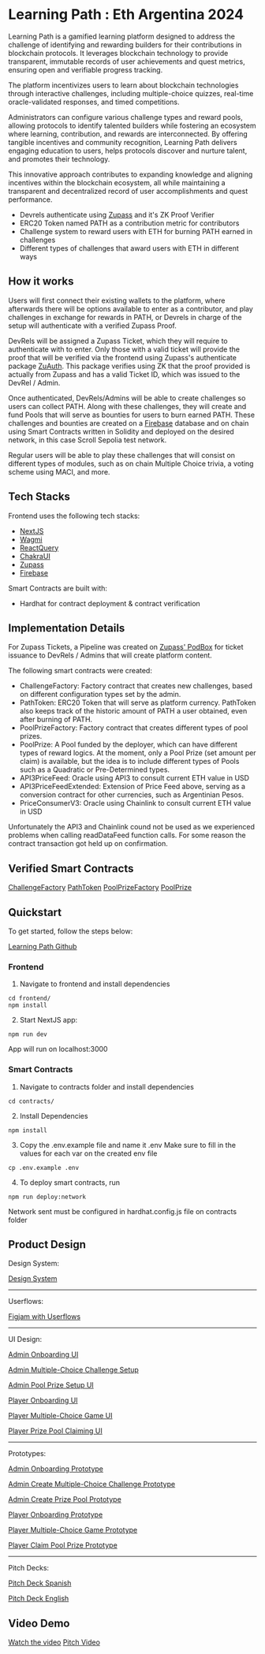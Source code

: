# Learning Path : Eth Argentina 2024

Learning Path is a gamified learning platform designed to address the challenge of identifying and rewarding builders for their contributions in blockchain protocols. It leverages blockchain technology to provide transparent, immutable records of user achievements and quest metrics, ensuring open and verifiable progress tracking. 

The platform incentivizes users to learn about blockchain technologies through interactive challenges, including multiple-choice quizzes, real-time oracle-validated responses, and timed competitions.

Administrators can configure various challenge types and reward pools, allowing protocols to identify talented builders while fostering an ecosystem where learning, contribution, and rewards are interconnected. By offering tangible incentives and community recognition, Learning Path delivers engaging education to users, helps protocols discover and nurture talent, and promotes their technology. 

This innovative approach contributes to expanding knowledge and aligning incentives within the blockchain ecosystem, all while maintaining a transparent and decentralized record of user accomplishments and quest performance.

- Devrels authenticate using [Zupass](https://github.com/proofcarryingdata/zupass) and it's ZK Proof Verifier
- ERC20 Token named PATH as a contribution metric for contributors
- Challenge system to reward users with ETH for burning PATH earned in challenges
- Different types of challenges that award users with ETH in different ways

## How it works
Users will first connect their existing wallets to the platform, where afterwards there will be options available to enter as a contributor, and play challenges in exchange for rewards in PATH, or Devrels in charge of the setup will authenticate with a verified Zupass Proof.

DevRels will be assigned a Zupass Ticket, which they will require to authenticate with to enter.  Only those with a valid ticket will provide the proof that will be verified via the frontend using Zupass's authenticate package [ZuAuth](https://www.npmjs.com/package/@pcd/zuauth).  This package verifies using ZK that the proof provided is actually from Zupass and has a valid Ticket ID, which was issued to the DevRel / Admin.

Once authenticated, DevRels/Admins will be able to create challenges so users can collect PATH.  Along with these challenges, they will create and fund Pools that will serve as bounties for users to burn earned PATH.  These challenges and bounties are created on a [Firebase](https://firebase.google.com/?gad_source=1&gclid=Cj0KCQjwzby1BhCQARIsAJ_0t5O__fYNyCoSykZQTNw-Df3atjA8nZaehHc_DvAH7GbSS-lquPHAy5caAva9EALw_wcB&gclsrc=aw.ds) database and on chain using Smart Contracts written in Solidity and deployed on the desired network, in this case Scroll Sepolia test network.

Regular users will be able to play these challenges that will consist on different types of modules, such as on chain Multiple Choice trivia, a voting scheme using MACI, and more.

## Tech Stacks
Frontend uses the following tech stacks:
- [NextJS](https://nextjs.org/)
- [Wagmi](https://wagmi.sh/)
- [ReactQuery](https://github.com/TanStack/query#readme)
- [ChakraUI](https://v2.chakra-ui.com/)
- [Zupass](https://github.com/proofcarryingdata/zupass)
- [Firebase](https://firebase.google.com/?gad_source=1&gclid=Cj0KCQjwzby1BhCQARIsAJ_0t5O__fYNyCoSykZQTNw-Df3atjA8nZaehHc_DvAH7GbSS-lquPHAy5caAva9EALw_wcB&gclsrc=aw.ds)

Smart Contracts are built with:
- Hardhat for contract deployment & contract verification
  

## Implementation Details

For Zupass Tickets, a Pipeline was created on [Zupass' PodBox](https://podbox.dev/#/pipelines/) for ticket issuance to DevRels / Admins that will create platform content.

The following smart contracts were created:
- ChallengeFactory: Factory contract that creates new challenges, based on different configuration types set by the admin.
- PathToken: ERC20 Token that will serve as platform currency.  PathToken also keeps track of the historic amount of PATH a user obtained, even after burning of PATH.
- PoolPrizeFactory: Factory contract that creates different types of pool prizes.
- PoolPrize: A Pool funded by the deployer, which can have different types of reward logics.  At the moment, only a Pool Prize (set amount per claim) is available, but the idea is to include different types of Pools such as a Quadratic or Pre-Determined types.
- API3PriceFeed: Oracle using API3 to consult current ETH value in USD
- API3PriceFeedExtended: Extension of Price Feed above, serving as a conversion contract for other currencies, such as Argentinian Pesos.
- PriceConsumerV3: Oracle using Chainlink to consult current ETH value in USD

Unfortunately the API3 and Chainlink cound not be used as we experienced problems when calling readDataFeed function calls.  For some reason the contract transaction got held up on confirmation.

## Verified Smart Contracts
[ChallengeFactory](https://sepolia.scrollscan.com/address/0x06Ec7986362De53Ab9DF64de9b20db22561634AE#code)
[PathToken](https://sepolia.scrollscan.com/address/0x5ff5A1286BE4040419285C15DDC2f2DB8313bF8F#code)
[PoolPrizeFactory](https://sepolia.scrollscan.com/address/0xe8B1361802F8caD3620F2f552b311Cb8f7529CfA#code)
[PoolPrize]()

## Quickstart

To get started, follow the steps below:

[Learning Path Github](https://github.com/BenBarahona/learningpath-hackathon-etharg/)

### Frontend
1. Navigate to frontend and install dependencies

```
cd frontend/
npm install
```

2. Start NextJS app:

```
npm run dev
```

App will run on localhost:3000

### Smart Contracts
1. Navigate to contracts folder and install dependencies

```
cd contracts/
```

2. Install Dependencies

```
npm install
```

3. Copy the .env.example file and name it .env   Make sure to fill in the values for each var on the created env file

```
cp .env.example .env
```

4. To deploy smart contracts, run

```
npm run deploy:network
```

Network sent must be configured in hardhat.config.js file on contracts folder


## Product Design

Design System:

[Design System](https://www.figma.com/design/4Rg80bsDQazHn8cIOsDTZI/Learning-Path---ETH-Argentina-Hackathon?node-id=0-1)

---

Userflows:

[Figjam with Userflows](https://www.figma.com/board/dPwrivH2zdyAk70P2LwChe/Learning-Path---ETH-Argentina-Hackathon?node-id=0-1&t=jIJk3FrLNIz128sr-1)

---

UI Design:

[Admin Onboarding UI](https://www.figma.com/design/4Rg80bsDQazHn8cIOsDTZI/Learning-Path---ETH-Argentina-Hackathon?node-id=139-13339&t=sTGRPpwn1WesAV2o-11)

[Admin Multiple-Choice Challenge Setup](https://www.figma.com/design/4Rg80bsDQazHn8cIOsDTZI/Learning-Path---ETH-Argentina-Hackathon?node-id=56-8882&t=sTGRPpwn1WesAV2o-11)

[Admin Pool Prize Setup UI](https://www.figma.com/design/4Rg80bsDQazHn8cIOsDTZI/Learning-Path---ETH-Argentina-Hackathon?node-id=77-1734&t=sTGRPpwn1WesAV2o-11)

[Player Onboarding UI](https://www.figma.com/design/4Rg80bsDQazHn8cIOsDTZI/Learning-Path---ETH-Argentina-Hackathon?node-id=77-1760&t=sTGRPpwn1WesAV2o-11)

[Player Multiple-Choice Game UI](https://www.figma.com/design/4Rg80bsDQazHn8cIOsDTZI/Learning-Path---ETH-Argentina-Hackathon?node-id=86-9032&t=sTGRPpwn1WesAV2o-11)

[Player Prize Pool Claiming UI](https://www.figma.com/design/4Rg80bsDQazHn8cIOsDTZI/Learning-Path---ETH-Argentina-Hackathon?node-id=86-9928&t=sTGRPpwn1WesAV2o-11)

---

Prototypes:

[Admin Onboarding Prototype](https://www.figma.com/proto/4Rg80bsDQazHn8cIOsDTZI/Learning-Path---ETH-Argentina-Hackathon?page-id=135%3A10052&node-id=135-10185&viewport=591%2C104%2C0.07&t=G7tq3RTPdCKVvHbk-9&scaling=scale-down&content-scaling=fixed&starting-point-node-id=135%3A10185&show-proto-sidebar=1)

[Admin Create Multiple-Choice Challenge Prototype](https://www.figma.com/proto/4Rg80bsDQazHn8cIOsDTZI/Learning-Path---ETH-Argentina-Hackathon?page-id=135%3A10052&node-id=135-10211&viewport=591%2C104%2C0.07&t=G7tq3RTPdCKVvHbk-9&scaling=scale-down&content-scaling=fixed&starting-point-node-id=135%3A10211&show-proto-sidebar=1)

[Admin Create Prize Pool Prototype](https://www.figma.com/proto/4Rg80bsDQazHn8cIOsDTZI/Learning-Path---ETH-Argentina-Hackathon?page-id=135%3A10052&node-id=135-11635&viewport=591%2C104%2C0.07&t=G7tq3RTPdCKVvHbk-9&scaling=scale-down&content-scaling=fixed&starting-point-node-id=135%3A11635&show-proto-sidebar=1)

[Player Onboarding Prototype](https://www.figma.com/proto/4Rg80bsDQazHn8cIOsDTZI/Learning-Path---ETH-Argentina-Hackathon?page-id=139%3A13557&node-id=139-15936&viewport=693%2C107%2C0.07&t=vFTWZEjIcuiwdl2P-9&scaling=scale-down&content-scaling=fixed&starting-point-node-id=139%3A15936&show-proto-sidebar=1)

[Player Multiple-Choice Game Prototype](https://www.figma.com/proto/4Rg80bsDQazHn8cIOsDTZI/Learning-Path---ETH-Argentina-Hackathon?page-id=139%3A13557&node-id=139-16268&viewport=693%2C107%2C0.07&t=vFTWZEjIcuiwdl2P-9&scaling=scale-down&content-scaling=fixed&starting-point-node-id=139%3A16268&show-proto-sidebar=1)

[Player Claim Pool Prize Prototype](https://www.figma.com/proto/4Rg80bsDQazHn8cIOsDTZI/Learning-Path---ETH-Argentina-Hackathon?page-id=139%3A13557&node-id=139-17364&viewport=693%2C107%2C0.07&t=vFTWZEjIcuiwdl2P-9&scaling=scale-down&content-scaling=fixed&starting-point-node-id=139%3A17364&show-proto-sidebar=1)

---

Pitch Decks:

[Pitch Deck Spanish](https://www.figma.com/deck/e5BSYu9Le4UWf2IvRp9gvL/ETH-Argentina-2024-Pitch---ES?node-id=1-32&viewport=-1452%2C-491%2C0.39&t=aRCiA0Zb8CW5za7G-1&scaling=min-zoom&content-scaling=fixed&page-id=0%3A1)

[Pitch Deck English](https://www.figma.com/deck/3kWz9gn6qCPkW8BV86EBtW/ETH-Argentina-2024-Pitch---EN?node-id=1-32&viewport=232%2C19%2C0.41&t=u7aUFjsanm6VDbZy-1&scaling=min-zoom&content-scaling=fixed&page-id=0%3A1)

## Video Demo

[Watch the video](https://www.loom.com/share/773c164e0e174d22a70ee61513680592?sid=1d9c17ec-0cf2-41b7-a771-0098443c0ac7)
[Pitch Video](https://www.loom.com/share/469c76dead0342e4ac864abec97ac7f8?sid=b666cbb3-ca2a-44a4-9e4a-5be12494111f)
